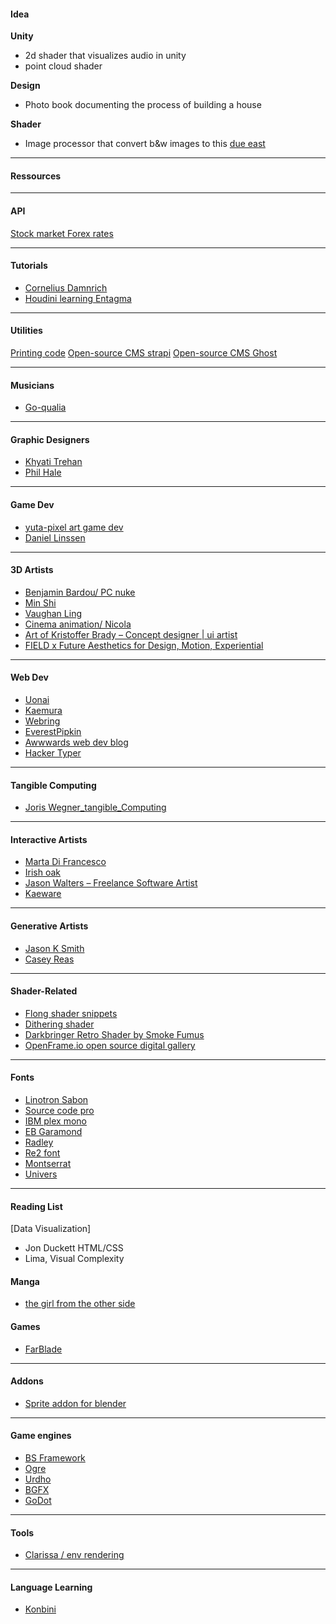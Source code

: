 #### Idea

**Unity**
- 2d shader that visualizes audio in unity
- point cloud shader

**Design**
- Photo book documenting the process of building a house

**Shader**
- Image processor that convert b&w images to this [due east](https://www.rangelstudio.com/images/due-east-through-elliot-ranch)

---

#### Ressources

---

#### API
[Stock market Forex rates](https://www.alphavantage.co/)

---

#### Tutorials
- [Cornelius Damnrich](https://corneliusdammrich.com/tutorials)
- [Houdini learning Entagma](http://www.entagma.com/)

---

#### Utilities
[Printing code](https://jaredpetersen.github.io/codeprinter/)
[Open-source CMS strapi](https://strapi.io/)
[Open-source CMS Ghost](https://github.com/TryGhost/Ghost)

---

#### Musicians
- [Go-qualia](https://go-qualia.bandcamp.com/)


---

#### Graphic Designers
- [Khyati Trehan](https://www.behance.net/khyatitrehan)
- [Phil Hale](http://philhalestudio.com/)

---

#### Game Dev
- [yuta-pixel art game dev](https://twitter.com/yyuta342)
- [Daniel Linssen](http://daniellinssen.net/)


---

#### 3D Artists
- [Benjamin Bardou/ PC nuke](https://www.benjaminbardou.com/)
- [Min Shi](https://www.min-shi.com/3d-design)
- [Vaughan Ling](http://www.heavypoly.com/)
- [Cinema animation/ Nicola](http://nicolas.to/)
- [Art of Kristoffer Brady – Concept designer \| ui artist](http://kristofferbrady.com/)
- [FIELD x Future Aesthetics for Design, Motion, Experiential](https://www.field.io/)

---

#### Web Dev
- [Uonai](https://uonai.space/)
- [Kaemura](https://kaemura.com/)
- [Webring](https://webring.xxiivv.com/)
- [EverestPipkin](http://everest-pipkin.com/)
- [Awwwards web dev blog](https://www.awwwards.com/)
- [Hacker Typer](http://hackertyper.com)

---

#### Tangible Computing
- [Joris Wegner_tangible_Computing](http://joriswegner.de/)


---

#### Interactive Artists
- [Marta Di Francesco](https://martadifrancesco.com/About)
- [Irish oak](http://irishoak.tumblr.com/)
- [Jason Walters – Freelance Software Artist](http://www.glitchbeam.com)
- [Kaeware](https://kaiware007.github.io/)

---

#### Generative Artists
- [Jason K Smith](http://colordodge.com/)
- [Casey Reas](http://reas.com/)

---

#### Shader-Related
- [Flong shader snippets](http://www.flong.com/projects/)
- [Dithering shader](https://sophieh.itch.io/sophies-systems)
- [Darkbringer Retro Shader by Smoke Fumus](https://smoke-th.itch.io/darkbringer-retro-shader?fbclid=IwAR2_RIlLHMGczG7ZH-oNWAb2nTGq5SO-xzCcpdQ8BfqZWIzDELWPFuOIIew)
- [OpenFrame.io open source digital gallery](https://openframe.io/)

---

#### Fonts

- [Linotron Sabon](https://fonts.adobe.com/fonts/sabon)
- [Source code pro](https://adobe-fonts.github.io/source-code-pro/)
- [IBM plex mono](https://fonts.google.com/specimen/IBM+Plex+Mono)
- [EB Garamond](https://fonts.google.com/specimen/EB+Garamond)
- [Radley](https://fonts.google.com/specimen/Radley)
- [Re2 font](https://fonts.google.com/specimen/Special+Elite)
- [Montserrat](https://fonts.google.com/specimen/Montserrat)
- [Univers](https://www.fonts.com/font/linotype/univers)

---

#### Reading List
[Data Visualization]
- Jon Duckett HTML/CSS
- Lima, Visual Complexity

#### Manga
- [the girl from the other side](https://www.goodreads.com/author/show/15759586.Nagabe)

#### Games
- [FarBlade](https://bcubedlabs.itch.io/far-blade)


---

#### Addons

- [Sprite addon for blender](https://chemikhazi.itch.io/sprytile)

---

#### Game engines

- [BS Framework](https://github.com/gamefoundry/bsf)
- [Ogre]()
- [Urdho]()
- [BGFX](https://github.com/bkaradzic/bgfx)
- [GoDot](https://godotengine.org/)

---

#### Tools

- [Clarissa / env rendering](https://www.isotropix.com/)

---

#### Language Learning
- [Konbini](http://konbini.io/)
